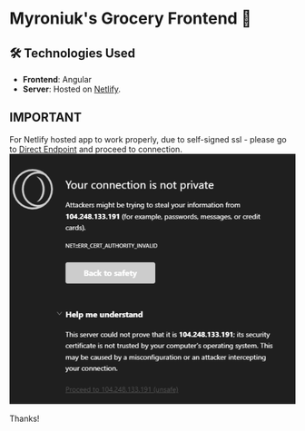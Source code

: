 # Myroniuk's Grocery Frontend  🛒
## 🛠️ Technologies Used

- **Frontend**: Angular
- **Server**: Hosted on [Netlify](https://myroniukgroceryfrontend.netlify.app/).

## IMPORTANT
For Netlify hosted app to work properly, due to self-signed ssl - please go to [Direct Endpoint](104.248.133.191/api/GroceriesList) and proceed to connection.
![alt text](unsafeconnection.png)

Thanks!

